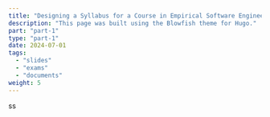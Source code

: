 ```yaml
---
title: "Designing a Syllabus for a Course in Empirical Software Engineering"
description: "This page was built using the Blowfish theme for Hugo."
part: "part-1"
type: "part-1"
date: 2024-07-01
tags: 
  - "slides"
  - "exams"
  - "documents"
weight: 5
---
```


ss
